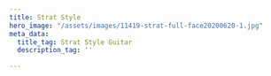 ```yaml
---
title: Strat Style
hero_image: "/assets/images/11419-strat-full-face20200620-1.jpg"
meta_data:
  title_tag: Strat Style Guitar
  description_tag: ''

---
```

